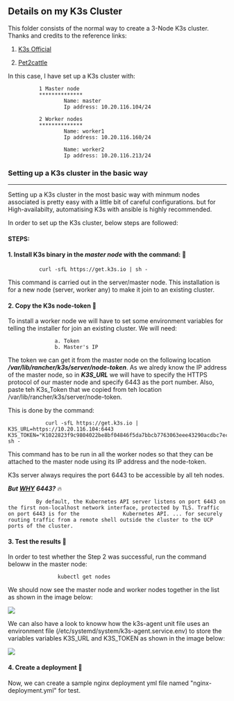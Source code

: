 ## Details on my K3s Cluster

This folder consists of the normal way to create a 3-Node K3s cluster. Thanks and credits to the reference links: 

1. <a href="https://rancher.com/docs/k3s/latest/en/">K3s Official</a>

2. <a href="https://pet2cattle.com/2021/04/k3s-join-nodes">Pet2cattle</a>

In this case, I have set up a K3s cluster with:
    
              1 Master node
              **************
                      Name: master
                      Ip address: 10.20.116.104/24
              
              2 Worker nodes
              **************
                      Name: worker1
                      Ip address: 10.20.116.160/24
                      
                      Name: worker2
                      Ip address: 10.20.116.213/24
                      


### Setting up a K3s cluster in the basic way
----------------------------------------------

Setting up a K3s cluster in the most basic way with minmum nodes associated  is pretty easy with a little bit of careful configurations. but for High-availabilty, automatising K3s with ansible is highly recommended.

In order to set up the K3s cluster, below steps are followed:

#### STEPS:


#### 1. Install K3s binary in the ***master node*** with the command:  :tada:

              curl -sfL https://get.k3s.io | sh -
              
 This command is carried out in the server/master node. This installation is for a new node (server, worker any) to make it join to an existing cluster.


 #### 2. Copy the K3s node-token  :tada:
 
 To install a worker node we will have to set some environment variables for telling the installer for join an existing cluster. We will need:

                   a. Token
                   b. Master's IP
                   
The token we can get it from the master node on the following location ***/var/lib/rancher/k3s/server/node-token***. As we alredy know the IP address of the master node, so in ***K3S_URL*** we will have to specify the HTTPS protocol of our master node and specify 6443 as the port number. Also, paste teh K3s_Token that we copied from teh location /var/lib/rancher/k3s/server/node-token.

This is done by the command:
                
                curl -sfL https://get.k3s.io | K3S_URL=https://10.20.116.104:6443 K3S_TOKEN="K1022823f9c9804022be8bf04846f5da7bbcb7763063eee43290acdbc7ec66f6eb3::server:54956246f32a0d4f1cb6d4c9fb3b3f78" sh -

This command has to be run in all the worker nodes so that they can be attached to the master node using its IP address and the node-token.

K3s server always requires the port 6443 to be accessible by all teh nodes.


***But <u>WHY</u> 6443?*** :fire:

             By default, the Kubernetes API server listens on port 6443 on the first non-localhost network interface, protected by TLS. Traffic on port 6443 is for the              Kubernetes API. ... for securely routing traffic from a remote shell outside the cluster to the UCP ports of the cluster.
 
 
 
#### 3. Test the results  :tada:

In order to test whether the Step 2 was successful, run the command beloww in the master node:

                    kubectl get nodes
                    
We should now see the master node and worker nodes together in the list as shown in the image below:

<img src="https://github.com/dikshita-git/RP_Ingress_security-IPv4_and_IPv6/blob/main/Wiki-page-images/2.PNG">
            
We can also have a look to knoww how the k3s-agent unit file uses an environment file (/etc/systemd/system/k3s-agent.service.env) to store the variables variables K3S_URL and K3S_TOKEN as shown in the image below:

<img src="https://github.com/dikshita-git/RP_Ingress_security-IPv4_and_IPv6/blob/main/Wiki-page-images/3.PNG">


#### 4. Create a deployment  :tada:

Now, we can create a sample nginx deployment yml file named "nginx-deployment.yml" for test. 
